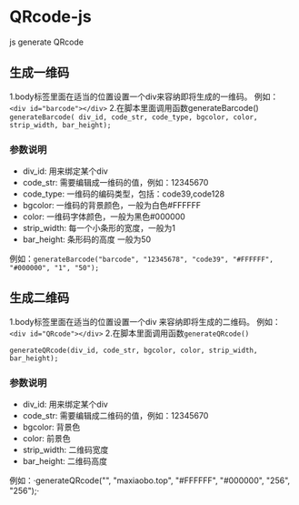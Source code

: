 # QRcode-js
js generate QRcode
## 生成一维码
1.body标签里面在适当的位置设置一个div来容纳即将生成的一维码。 例如：
`<div id="barcode"></div>`
2.在脚本里面调用函数generateBarcode()
`generateBarcode( div_id, code_str, code_type, bgcolor, color, strip_width, bar_height);`
### 参数说明

- div_id: 用来绑定某个div
- code_str: 需要编辑成一维码的值，例如：12345670
- code_type: 一维码的编码类型，包括：code39,code128
- bgcolor: 一维码的背景颜色，一般为白色#FFFFFF
- color: 一维码字体颜色，一般为黑色#000000
- strip_width: 每一个小条形的宽度，一般为1
- bar_height: 条形码的高度 一般为50

例如：`generateBarcode("barcode", "12345678", "code39", "#FFFFFF", "#000000", "1", "50");`

## 生成二维码
1.body标签里面在适当的位置设置一个div 来容纳即将生成的二维码。 例如：
`<div id="QRcode"></div>`
2.在脚本里面调用函数`generateQRcode()`

`generateQRcode(div_id, code_str, bgcolor, color, strip_width, bar_height);`

### 参数说明

- div_id: 用来绑定某个div
- code_str: 需要编辑成二维码的值，例如：12345670
- bgcolor: 背景色
- color: 前景色
- strip_width: 二维码宽度
- bar_height: 二维码高度

例如：·generateQRcode("", "maxiaobo.top", "#FFFFFF", "#000000", "256", "256");·
